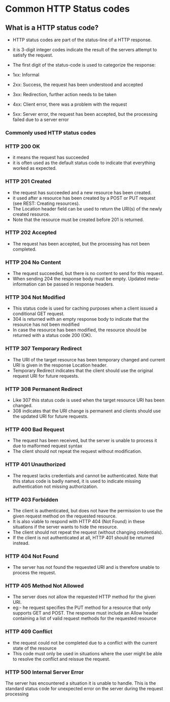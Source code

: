 # Common HTTP Status codes

## What is a HTTP status code?
- HTTP status codes are part of the status-line of a HTTP response.
- it is 3-digit integer codes indicate the result of the servers attempt to satisfy the request.

- The first digit of the status-code is used to categorize the response:
- 1xx: Informal
- 2xx: Success, the request has been understood and accepted
- 3xx: Redirection, further action needs to be taken
- 4xx: Client error, there was a problem with the request
- 5xx: Server error, the request has been accepted, but the processing failed due to a server error


### Commonly used HTTP status codes 
### HTTP 200 OK 
- it means the request has succeeded
- it is often used as the default status code to indicate that everything worked as expected.

### HTTP 201 Created
- the request has succeeded and a new resource has been created.
- it used after  a resource has been created by a POST or PUT request (see REST: Creating resources). 
- The Location header field can be used to return the URI(s) of the newly created resource.
- Note that the resource must be created before 201 is returned.

### HTTP 202 Accepted 
- The request has been accepted, but the processing has not been completed. 


### HTTP 204 No Content 
- The request succeeded, but there is no content to send for this request.
- When sending 204 the response body must be empty. Updated meta-information can be passed in response headers.

### HTTP 304 Not Modified
- This status code is used for caching purposes when a client issued a conditional GET request.
- 304 is returned with an empty response body to indicate that the resource has not been modified
- In case the resource has been modified, the resource should be returned with a status code 200 (OK).

### HTTP 307 Temporary Redirect
- The URI of the target resource has been temporary changed and current URI is given in the response Location header.
- Temporary Redirect indicates that the client should use the original request URI for future requests.

### HTTP 308 Permanent Redirect
- Like 307 this status code is used when the target resource URI has been changed.
- 308 indicates that the URI change is permanent and clients should use the updated URI for future requests.


### HTTP 400 Bad Request
- The request has been received, but the server is unable to process it due to malformed request syntax
- The client should not repeat the request without modification. 
### HTTP 401 Unauthorized
- The request lacks credentials and cannot be authenticated. Note that this status code is badly named, it is used to indicate missing authentication not missing authorization.

### HTTP 403 Forbidden
- The client is authenticated, but does not have the permission to use the given request method on the requested resource.
- It is also viable to respond with HTTP 404 (Not Found) in these situations if the server wants to hide the resource.
- The client should not repeat the request (without changing credentials).
- If the client is not authenticated at all, HTTP 401 should be returned instead.

### HTTP 404 Not Found
- The server has not found the requested URI and is therefore unable to process the request.

### HTTP 405 Method Not Allowed
- The server does not allow the requested HTTP method for the given URI.
- eg:- he request specifies the PUT method for a resource that only supports GET and POST. The response must include an Allow header containing a list of valid request methods for the requested resource

### HTTP 409 Conflict
- the request could not be completed due to a conflict with the current state of the resource
- This code must only be used in situations where the user might be able to resolve the conflict and reissue the request.

### HTTP 500 Internal Server Error
The server has encountered a situation it is unable to handle. This is the standard status code for unexpected error on the server during the request processing

